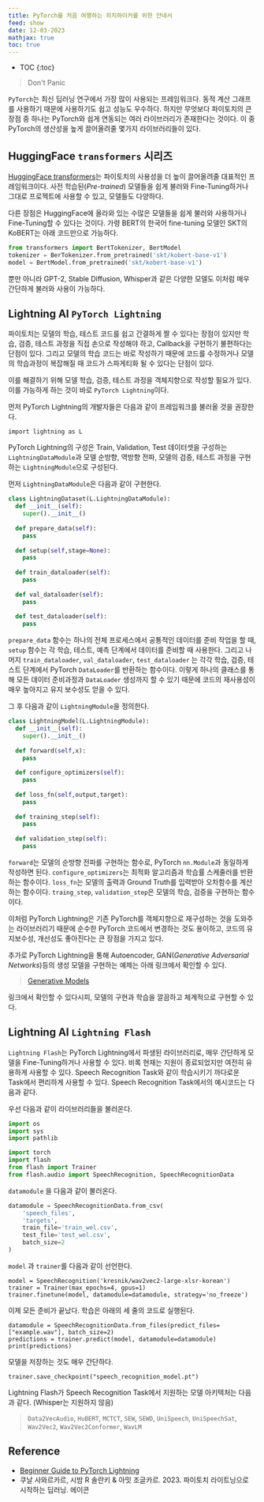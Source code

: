 ```yaml
---
title: PyTorch를 처음 여행하는 히치하이커를 위한 안내서
feed: show
date: 12-03-2023
mathjax: true
toc: true
---
```


* TOC
{:toc}

> Don't Panic

`PyTorch`는  최신 딥러닝 연구에서 가장 많이 사용되는 프레임워크다. 동적 계산 그래프를 사용하기 때문에 사용하기도 쉽고 성능도 우수하다. 
하지만 무엇보다 파이토치의 큰 장점 중 하나는 PyTorch와 쉽게 연동되는 여러 라이브러리가 존재한다는 것이다. 이 중 PyTorch의 생산성을 높게 끌어올려줄 몇가지 라이브러리들이 있다.

## HuggingFace `transformers` 시리즈
[HuggingFace transformers](https://huggingface.co/docs/transformers/index)는 파이토치의 사용성을 더 높이 끌어올려줄 대표적인 프레임워크이다. 
사전 학습된(_Pre-trained_) 모델들을 쉽게 불러와 Fine-Tuning하거나 그대로 프로젝트에 사용할 수 있고, 모델들도 다양하다.

다른 장점은 HuggingFace에 올라와 있는 수많은 모델들을 쉽게 불러와 사용하거나 Fine-Tuning할 수 있다는 것이다.
가령 BERT의 한국어 fine-tuning 모델인 SKT의 KoBERT는 아래 코드만으로 가능하다.

```python
from transformers import BertTokenizer, BertModel
tokenizer = BerTokenizer.from_pretrained('skt/kobert-base-v1')
model = BertModel.from_pretrained('skt/kobert-base-v1')
```

뿐만 아니라 GPT-2, Stable Diffusion, Whisper과 같은 다양한 모델도 이처럼 매우 간단하게 불러와 사용이 가능하다.

## Lightning AI `PyTorch Lightning`
파이토치는 모델의 학습, 테스트 코드를 쉽고 간결하게 짤 수 있다는 장점이 있지만 학습, 검증, 테스트 과정을 직접 손으로 작성해야 하고, Callback을 구현하기 불편하다는 단점이 있다. 
그리고 모델의 학습 코드는 바로 작성하기 때문에 코드를 수정하거나 모델의 학습과정이 복잡해질 때 코드가 스파게티화 될 수 있다는 단점이 있다. 

이를 해결하기 위해 모델 학습, 검증, 테스트 과정을 객체지향으로 작성할 필요가 있다. 이를 가능하게 하는 것이 바로 `PyTorch Lightning`이다. 

먼저 PyTorch Lightning의 개발자들은 다음과 같이 프레임워크를 불러올 것을 권장한다.

```
import lightning as L
```

PyTorch Lightning의 구성은 Train, Validation, Test 데이터셋을 구성하는 `LightningDataModule`과 모델 순방향, 역방향 전파, 모델의 검증, 테스트 과정을 구현하는 `LightningModule`으로 구성된다.

먼저 `LightningDataModule`은 다음과 같이 구현한다.

```python
class LightningDataset(L.LightningDataModule):
  def __init__(self):
    super().__init__()
  
  def prepare_data(self):
    pass
  
  def setup(self,stage=None):
    pass
  
  def train_dataloader(self):
    pass
  
  def val_dataloader(self):
    pass
  
  def test_dataloader(self):
    pass
```

`prepare_data` 함수는 하나의 전체 프로세스에서 공통적인 데이터를 준비 작업을 할 때, `setup` 함수는 각 학습, 테스트, 예측 단계에서 데이터를 준비할 때 사용한다.
그리고 나머지 `train_dataloader`, `val_dataloader`, `test_dataloader` 는 각각 학습, 검증, 테스트 단계에서 PyTorch `DataLoader`를 반환하는 함수이다.
이렇게 하나의 클래스를 통해 모든 데이터 준비과정과 `DataLoader` 생성까지 할 수 있기 때문에 코드의 재사용성이 매우 높아지고 유지 보수성도 얻을 수 있다.

그 후 다음과 같이 `LightningModule`을 정의한다.

```python
class LightningModel(L.LightningModule):
  def __init__(self):
    super().__init__()
    
  def forward(self,x):
    pass
  
  def configure_optimizers(self):
    pass
  
  def loss_fn(self,output,target):
    pass 
  
  def training_step(self):
    pass
  
  def validation_step(self):
    pass
```

`forward`는 모델의 순방향 전파를 구현하는 함수로, PyTorch `nn.Module`과 동일하게 작성하면 된다.
`configure_optimizers`는 최적화 알고리즘과 학습률 스케줄러를 반환하는 함수이다.
`loss_fn`는 모델의 출력과 Ground Truth를 입력받아 오차함수를 계산하는 함수이다.
`traing_step`, `validation_step`은 모델의 학습, 검증을 구현하는 함수이다.

이처럼 PyTorch Lightning은 기존 PyTorch를 객체지향으로 재구성하는 것을 도와주는 라이브러리기 때문에 순수한 PyTorch 코드에서 변경하는 것도 용이하고, 코드의 유지보수성, 개선성도 좋아진다는 큰 장점을 가지고 있다.

추가로 PyTorch Lightning을 통해 Autoencoder, GAN(_Generative Adversarial Networks_)등의 생성 모델을 구현하는 예제는 아래 링크에서 확인할 수 있다.
> [Generative Models](https://github.com/SOL1archive/Generative-Models/tree/main)

링크에서 확인할 수 있다시피, 모델의 구현과 학습을 깔끔하고 체계적으로 구현할 수 있다.

## Lightning AI `Lightning Flash`
`Lightning Flash`는 PyTorch Lightning에서 파생된 라이브러리로, 매우 간단하게 모델을 Fine-Tuning하거나 사용할 수 있다. 
비록 현재는 지원이 종료되었지만 여전히 유용하게 사용할 수 있다. Speech Recognition Task와 같이 학습시키기 까다로운 Task에서 편리하게 사용할 수 있다. Speech Recognition Task에서의 예시코드는 다음과 같다.

우선 다음과 같이 라이브러리들을 불러온다.

```python
import os
import sys
import pathlib

import torch
import flash
from flash import Trainer
from flash.audio import SpeechRecognition, SpeechRecognitionData
```

`datamodule` 을 다음과 같이 불러온다.

```python
datamodule = SpeechRecognitionData.from_csv(
    'speech_files',
    'targets',
    train_file='train_wel.csv',
    test_file='test_wel.csv',
    batch_size=2
)
```

`model` 과 `trainer`를 다음과 같이 선언한다.

```
model = SpeechRecognition('kresnik/wav2vec2-large-xlsr-korean')
trainer = Trainer(max_epochs=4, gpus=1)
trainer.finetune(model, datamodule=datamodule, strategy='no_freeze')
```

이제 모든 준비가 끝났다. 학습은 아래의 세 줄의 코드로 실행된다.

```
datamodule = SpeechRecognitionData.from_files(predict_files=["example.wav"], batch_size=2)
predictions = trainer.predict(model, datamodule=datamodule)
print(predictions)
```

모델을 저장하는 것도 매우 간단하다.

```
trainer.save_checkpoint("speech_recognition_model.pt")
```

Lightning Flash가 Speech Recognition Task에서 지원하는 모델 아키텍처는 다음과 같다. (Whisper는 지원하지 않음)

> `Data2VecAudio`, `HuBERT`, `MCTCT`, `SEW`, `SEWD`, `UniSpeech`, `UniSpeechSat`, `Wav2Vec2`, `Wav2Vec2Conformer`, `WavLM`

## Reference
- [Beginner Guide to PyTorch Lightning](https://www.kaggle.com/code/shivanandmn/beginners-guide-to-pytorch-lightning/notebook)
- 쿠날 사와르카르, 시밤 R 솔란키 & 아밋 조글카르. 2023. 파이토치 라이트닝으로 시작하는 딥러닝. 에이콘 